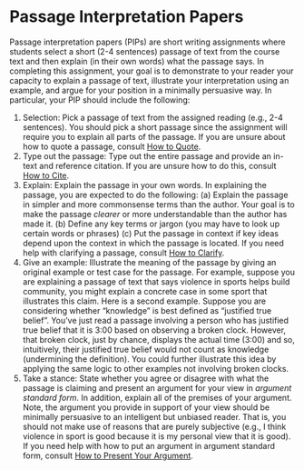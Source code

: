 # Passage Interpretation Papers

Passage interpretation papers (PIPs) are short writing assignments where students select a short (2-4 sentences) passage of text from the course text and then explain (in their own words) what the passage says. In completing this assignment, your goal is to demonstrate to your reader your capacity to explain a passage of text, illustrate your interpretation using an example, and argue for your position in a minimally persuasive way. In particular, your PIP should include the following: 

1. Selection: Pick a passage of text from the assigned reading (e.g., 2-4 sentences). You should pick a short passage since the assignment will require you to explain all parts of the passage. If you are unsure about how to quote a passage, consult [How to Quote](../lessons/quoting.md).
2. Type out the passage: Type out the entire passage and provide an in-text and reference citation. If you are unsure how to do this, consult [How to Cite](../lessons/citing.md). 
3. Explain: Explain the passage in your own words. In explaining the passage, you are expected to do the following: (a) Explain the passage in simpler and more commonsense terms than the author. Your goal is to make the passage *clearer* or more understandable than the author has made it. (b) Define any key terms or jargon (you may have to look up certain words or phrases) (c) Put the passage in context if key ideas depend upon the context in which the passage is located. If you need help with clarifying a passage, consult [How to Clarify](../lessons/clarify.md).
4. Give an example: Illustrate the meaning of the passage by giving an original example or test case for the passage. For example, suppose you are explaining a passage of text that says violence in sports helps build community, you might explain a concrete case in some sport that illustrates this claim. Here is a second example. Suppose you are considering whether
“knowledge” is best defined as “justified true belief”. You’ve just read a passage involving a person who has justified true belief that it is 3:00 based on observing a broken clock. However, that broken clock, just by chance, displays the actual time (3:00) and so, intuitively, their justified true belief would not count as knowledge (undermining the definition). You could further illustrate this idea by applying the same logic to other examples not involving broken clocks.
5. Take a stance: State whether you agree or disagree with what the passage is claiming and present an argument for your view in *argument standard form*. In addition, explain all of the premises of your argument. Note, the argument you provide in support of your view should be minimally persuasive to an intelligent but unbiased reader. That is, you should not make use of reasons that are purely subjective (e.g., I think violence in sport is good because it is my personal view that it is good). If you need help with how to put an argument in argument standard form, consult [How to Present Your Argument](../lessons/argue.md).